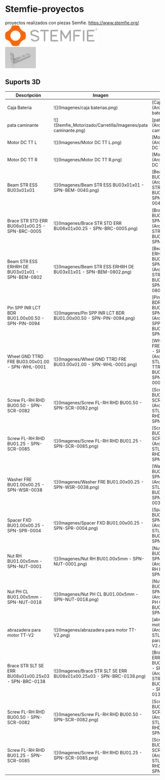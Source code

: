 # Stemfie-proyectos
 proyectos realizados con piezas Semfie. https://www.stemfie.org/  
<img src="Imagenes/LogoSTEMFIE.png" width="300" />  
<img src="Stemfie_Motorizado//Carretilla/Imagenes/pata caminante.png" width="100" />  





## Suports 3D
  
Descripción         | Imagen         | Archivo         
------------- | ------------- | ------------- 
Caja Bateria |![](Imagenes/caja baterias.png) | [Caja Baterias](Archivos STL/caja baterias.stl)
pata caminante |![](Stemfie_Motorizado/Carretilla/Imagenes/pata caminante.png) | [pata caminante](Archivos STL/pata caminante.stl)
Motor DC TT L |![](Imagenes/Motor DC TT L.png) | [Motor DC TT L](Archivos STL/Motor DC TT L.stl)
Motor DC TT R |![](Imagenes/Motor DC TT R.png) | [Motor DC TT R](Archivos STL/Motor DC TT R.stl)
Beam STR ESS BU03x01x01 |![](Imagenes/Beam STR ESS BU03x01x01 - SPN-BEM-0040.png) | [Beam STR ESS BU03x01x01](Archivos STL/Beam STR ESS BU03x01x01 - SPN-BEM-0040.stl)
Brace STR STD ERR BU06x01x00.25 - SPN-BRC-0005 |![](Imagenes/Brace STR STD ERR BU06x01x00.25 - SPN-BRC-0005.png) | [Brace STR STD ERR BU06x01x00.25 - SPN-BRC-0005](Archivos STL/Brace STR STD ERR BU06x01x00.25 - SPN-BRC-0005.stl)
Beam STR ESS ERHRH DE BU03x01x01 - SPN-BEM-0802 |![](Imagenes/Beam STR ESS ERHRH DE BU03x01x01 - SPN-BEM-0802.png) | [Beam STR ESS ERHRH DE BU03x01x01 - SPN-BEM-0802](Archivos STL/Beam STR ESS ERHRH DE BU03x01x01 - SPN-BEM-0802.stl)
Pin SPP INR LCT BDR BU01.00x00.50 - SPN-PIN-0094 |![](Imagenes/Pin SPP INR LCT BDR BU01.00x00.50 - SPN-PIN-0094.png) | [Pin SPP INR LCT BDR BU01.00x00.50 - SPN-PIN-0094](Archivos STL/Pin SPP INR LCT BDR BU01.00x00.50 - SPN-PIN-0094.stl)
Wheel GND TTRD FRE BU03.00x01.00 - SPN-WHL-0001 |![](Imagenes/Wheel GND TTRD FRE BU03.00x01.00 - SPN-WHL-0001.png) | [Wheel GND TTRD FRE BU03.00x01.00 - SPN-WHL-0001](Archivos STL/Wheel GND TTRD FRE BU03.00x01.00 - SPN-WHL-0001.stl)
Screw FL-RH RHD BU00.50 - SPN-SCR-0082 |![](Imagenes/Screw FL-RH RHD BU00.50 - SPN-SCR-0082.png) | [Screw FL-RH RHD BU00.50 - SPN-SCR-0082](Archivos STL/Screw FL-RH RHD BU00.50 - SPN-SCR-0082.stl)
Screw FL-RH RHD BU01.25 - SPN-SCR-0085 |![](Imagenes/Screw FL-RH RHD BU01.25 - SPN-SCR-0085.png) | [Screw FL-RH RHD BU01.25 - SPN-SCR-0085](Archivos STL/Screw FL-RH RHD BU01.25 - SPN-SCR-0085.stl)
Washer FRE BU01.00x00.25 - SPN-WSR-0038 |![](Imagenes/Washer FRE BU01.00x00.25 - SPN-WSR-0038.png) | [Washer FRE BU01.00x00.25 - SPN-WSR-0038](Archivos STL/Washer FRE BU01.00x00.25 - SPN-WSR-0038.stl)
Spacer FXD BU01.00x00.25 - SPN-SPR-0004 |![](Imagenes/Spacer FXD BU01.00x00.25 - SPN-SPR-0004.png) | [Spacer FXD BU01.00x00.25 - SPN-SPR-0004](Archivos STL/Spacer FXD BU01.00x00.25 - SPN-SPR-0004.stl)
Nut RH BU01.00x5mm - SPN-NUT-0001 |![](Imagenes/Nut RH BU01.00x5mm - SPN-NUT-0001.png) | [Nut RH BU01.00x5mm - SPN-NUT-0001](Archivos STL/Nut RH BU01.00x5mm - SPN-NUT-0001.stl)
Nut PH CL BU01.00x5mm - SPN-NUT-0018 |![](Imagenes/Nut PH CL BU01.00x5mm - SPN-NUT-0018.png) | [Nut PH CL BU01.00x5mm - SPN-NUT-0018](Archivos STL/Nut PH CL BU01.00x5mm - SPN-NUT-0018.stl)
abrazadera para motor TT-V2 |![](Imagenes/abrazadera para motor TT-V2.png) | [abrazadera para motor TT-V2](Archivos STL/abrazadera para motor TT-V2.stl)
Brace STR SLT SE ERR BU08x01x00.25x03 - SPN-BRC-0138|![](Imagenes/Brace STR SLT SE ERR BU08x01x00.25x03 - SPN-BRC-0138.png) | [Brace STR SLT SE ERR BU08x01x00.25x03 - SPN-BRC-0138](Archivos STL/Brace STR SLT SE ERR BU08x01x00.25x03 - SPN-BRC-0138.stl)
Screw FL-RH RHD BU00.50 - SPN-SCR-0082 |![](Imagenes/Screw FL-RH RHD BU00.50 - SPN-SCR-0082.png) | [Screw FL-RH RHD BU00.50 - SPN-SCR-0082](Archivos STL/Screw FL-RH RHD BU00.50 - SPN-SCR-0082.stl)
Screw FL-RH RHD BU01.25 - SPN-SCR-0085 |![](Imagenes/Screw FL-RH RHD BU01.25 - SPN-SCR-0085.png) | [Screw FL-RH RHD BU01.25 - SPN-SCR-0085](Archivos STL/Screw FL-RH RHD BU01.25 - SPN-SCR-0085.stl)


